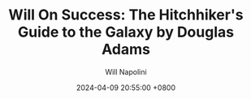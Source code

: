 ---
title: "Will On Success: The Hitchhiker's Guide to the Galaxy by Douglas Adams"
author: Will Napolini
date: 2024-04-09 20:55:00 +0800
categories: [Mindset, Book-summaries]
tags:
  [
    the-hitchhiker's-guide-to-the-galaxy,
    douglas-adams,
    science-fiction,
    humor-in-literature,
    space-travel,
    alien-life,
    absurdism,
    time-travel,
    robots,
    towel,
    babel fish,
    deep-thought,
    arthur-dent,
    ford-prefect,
    zaphod-beeblebrox,
    trillian,
    marvin,
    vogons,
    earth
  ]
image: https://pbs.twimg.com/media/GO2B0IOXMAM21R9?format=jpg&name=large
alt: "Will On Success: The Hitchhiker's Guide to the Galaxy by Douglas Adams"
fallback:
  - 
  # Replace with the URL of your backup image
  -
  # Replace with the URL of your backup image
---